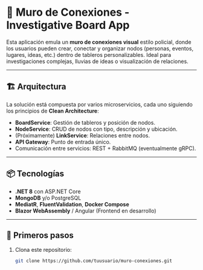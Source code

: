 # 🧠 Muro de Conexiones - Investigative Board App

Esta aplicación emula un **muro de conexiones visual** estilo policial, donde los usuarios pueden crear, conectar y organizar nodos (personas, eventos, lugares, ideas, etc.) dentro de tableros personalizables. Ideal para investigaciones complejas, lluvias de ideas o visualización de relaciones.

---

## 🏗️ Arquitectura

La solución está compuesta por varios microservicios, cada uno siguiendo los principios de **Clean Architecture**:

- **BoardService**: Gestión de tableros y posición de nodos.
- **NodeService**: CRUD de nodos con tipo, descripción y ubicación.
- (Próximamente) **LinkService**: Relaciones entre nodos.
- **API Gateway**: Punto de entrada único.
- Comunicación entre servicios: REST + RabbitMQ (eventualmente gRPC).

---

## 📦 Tecnologías

- **.NET 8** con ASP.NET Core
- **MongoDB** y/o PostgreSQL
- **MediatR**, **FluentValidation**, **Docker Compose**
- **Blazor WebAssembly** / Angular (Frontend en desarrollo)

---

## 🚀 Primeros pasos

1. Clona este repositorio:
   ```bash
   git clone https://github.com/tuusuario/muro-conexiones.git
